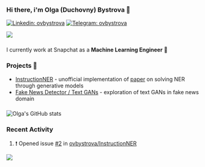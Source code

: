 ### Hi there, i'm Olga (Duchovny) Bystrova 👋

[![Linkedin: ovbystrova](https://img.shields.io/badge/-Olga%20Bystrova-blue?style=flat-square&logo=Linkedin&logoColor=white&link=https://www.linkedin.com/in/ovbystrova/)](https://www.linkedin.com/in/ovbystrova/)
[![Telegram: ovbystrova](https://img.shields.io/badge/-olgaduchovny-blue?style=flat-square&logo=Telegram&logoColor=white&link=https://t.me/olgaduchovny)](https://t.me/olgaduchovny)

![](https://komarev.com/ghpvc/?username=ovbystrova&color=blue)
###

I currently work at Snapchat as a **Machine Learning Engineer** 🏦


### Projects 🐾
- [InstructionNER](https://github.com/ovbystrova/InstructionNER) - unofficial implementation of [paper](https://arxiv.org/pdf/2203.03903v1.pdf) on solving NER through generative models 
- [Fake News Detector / Text GANs](https://github.com/ovbystrova/hse_diploma_bc) - exploration of text GANs in fake news domain

###  
![Olga's GitHub stats](https://github-readme-stats.vercel.app/api?username=ovbystrova&show_icons=true&theme=dark)


### Recent Activity
<!--START_SECTION:activity-->
1. ❗️ Opened issue [#2](https://github.com/ovbystrova/InstructionNER/issues/2) in [ovbystrova/InstructionNER](https://github.com/ovbystrova/InstructionNER)
<!--END_SECTION:activity-->
![](https://hit.yhype.me/github/profile?user_id=31935102)